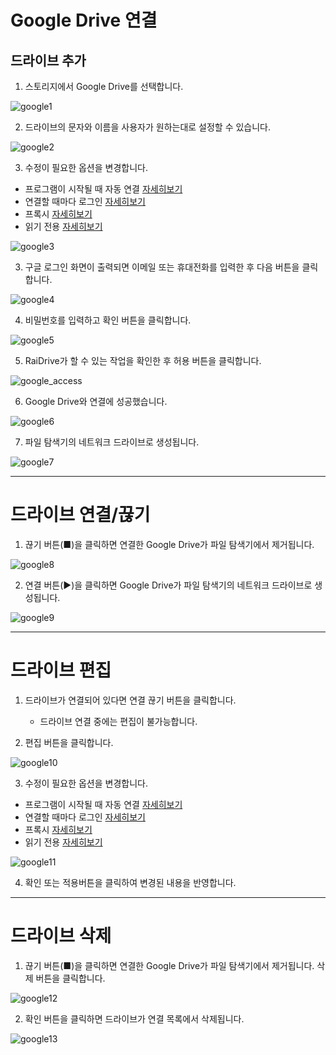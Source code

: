 # Google Drive 연결

## 드라이브 추가

1. 스토리지에서 Google Drive를 선택합니다.

![google1](/google1.PNG?raw=true) 

2. 드라이브의 문자와 이름을 사용자가 원하는대로 설정할 수 있습니다.
   
![google2](/google2.png?raw=true)

3. 수정이 필요한 옵션을 변경합니다.
  - 프로그램이 시작될 때 자동 연결 [자세히보기](https://github.com/bin1006/test/blob/master/automatic.md)
  - 연결할 때마다 로그인 [자세히보기](https://github.com/bin1006/test/blob/master/connection_login.md)
  - 프록시 [자세히보기](https://github.com/bin1006/test/blob/master/proxy.md#%ED%94%84%EB%A1%9D%EC%8B%9C-%EC%82%AC%EC%9A%A9)
  - 읽기 전용 [자세히보기](https://github.com/bin1006/test/blob/master/read.md)

![google3](/google3.png?raw=true)


3. 구글 로그인 화면이 출력되면 이메일 또는 휴대전화를 입력한 후 다음 버튼을 클릭합니다.

![google4](/google4.PNG?raw=true)

4. 비밀번호를 입력하고 확인 버튼을 클릭합니다.

![google5](/google5.PNG?raw=true)


5. RaiDrive가 할 수 있는 작업을 확인한 후 허용 버튼을 클릭합니다.

![google_access](/google_access.PNG?raw=true)

6. Google Drive와 연결에 성공했습니다.

![google6](/google6.PNG?raw=true)

7. 파일 탐색기의 네트워크 드라이브로 생성됩니다.

![google7](/google7.PNG?raw=true)


---


# 드라이브 연결/끊기

1. 끊기 버튼(■)을 클릭하면 연결한 Google Drive가 파일 탐색기에서 제거됩니다.

![google8](/google8.png?raw=true)

2. 연결 버튼(▶)을 클릭하면 Google Drive가 파일 탐색기의 네트워크 드라이브로 생성됩니다.

![google9](/google9.PNG?raw=true)

---

# 드라이브 편집

1. 드라이브가 연결되어 있다면 연결 끊기 버튼을 클릭합니다.
    - 드라이브 연결 중에는 편집이 불가능합니다.
   
2. 편집 버튼을 클릭합니다.

![google10](/google10.png?raw=true)

3. 수정이 필요한 옵션을 변경합니다.

  - 프로그램이 시작될 때 자동 연결 [자세히보기](https://github.com/bin1006/test/blob/master/automatic.md)
  - 연결할 때마다 로그인 [자세히보기](https://github.com/bin1006/test/blob/master/connection_login.md)
  - 프록시 [자세히보기](https://github.com/bin1006/test/blob/master/proxy.md#%ED%94%84%EB%A1%9D%EC%8B%9C-%EC%82%AC%EC%9A%A9)
  - 읽기 전용 [자세히보기](https://github.com/bin1006/test/blob/master/read.md)

![google11](/google11.PNG?raw=true)


4. 확인 또는 적용버튼을 클릭하여 변경된 내용을 반영합니다.


---  



# 드라이브 삭제

1. 끊기 버튼(■)을 클릭하면 연결한 Google Drive가 파일 탐색기에서 제거됩니다.
   삭제 버튼을 클릭합니다.

![google12](/google12.png?raw=true)

2. 확인 버튼을 클릭하면 드라이브가 연결 목록에서 삭제됩니다.

![google13](/google13.PNG?raw=true)
